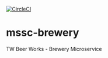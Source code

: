[![CircleCI](https://circleci.com/gh/twolak88/mssc-brewery.svg?style=svg&circle-token=e00d3571b56cdcf9489a2dff2f73d2a30918b6e0)](https://app.circleci.com/pipelines/github/twolak88/mssc-brewery?branch=master)

# mssc-brewery
TW Beer Works - Brewery Microservice
